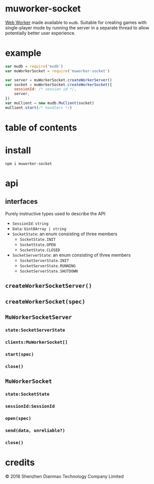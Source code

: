 # muworker-socket
[Web Worker](https://developer.mozilla.org/en-US/docs/Web/API/Web_Workers_API#Web_Workers_concepts_and_usage) made available to `mudb`.  Suitable for creating games with single-player mode by running the server in a separate thread to allow potentially better user experience.

# example

```javascript
var mudb = require('mudb')
var muWorkerSocket = require('muworker-socket')

var server = muWorkerSocket.createWorkerServer()
var socket = muWorkerSocket.createWorkerSocket({
    sessionId: /* session id */,
    server,
})
var muClient = new mudb.MuClient(socket)
muClient.start(/* handlers */)
```

# table of contents

# install #

```
npm i muworker-socket
```

# api #

## interfaces ##

Purely instructive types used to describe the API:
* `SessionId`: `string`
* `Data`: `Uint8Array | string`
* `SocketState`: an enum consisting of three members
    * `SocketState.INIT`
    * `SocketState.OPEN`
    * `SocketState.CLOSED`
* `SocketServerState`: an enum consisting of three members
    * `SocketServerState.INIT`
    * `SocketServerState.RUNNING`
    * `SocketServerState.SHUTDOWN`

## `createWorkerSocketServer()` ##


## `createWorkerSocket(spec)` ##


## `MuWorkerSocketServer` ##


### `state:SocketServerState` ###


### `clients:MuWorkerSocket[]` ###


### `start(spec)` ###


### `close()` ###


## `MuWorkerSocket` ##


### `state:SocketState` ###


### `sessionId:SessionId` ###


### `open(spec)` ###


### `send(data, unreliable?)` ###


### `close()` ###


# credits
© 2018 Shenzhen Dianmao Technology Company Limited
